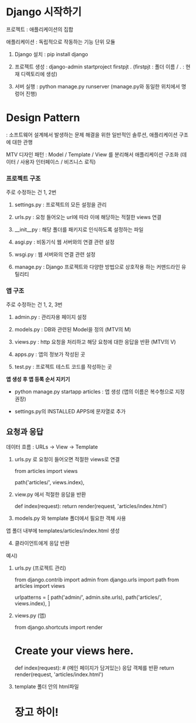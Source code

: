# Django 시작하기

프로젝트 : 애플리케이션의 집합

애플리케이션 : 독립적으로 작동하는 기능 단위 모듈 

1. Django 설치 : pip install django

2. 프로젝트 생성 : django-admin startproject firstpjt . (firstpjt : 폴더 이름 / . : 현재 디렉토리에 생성)

3. 서버 실행 : python manage.py runserver (manage.py와 동일한 위치에서 명렁어 진행)

# Design Pattern

: 소프트웨어 설계헤서 발생하는 문제 해결을 위한 일반적인 솔루션, 애플리케이션 구조에 대한 관행

MTV 디자인 패턴 : Model / Template / View 를 분리해서 애플리케이션 구조화 (데이터 / 사용자 인터페이스 / 비즈니스 로직) 


### 프로젝트 구조

주로 수정하는 건 1, 2번 

1. settings.py : 프로젝트의 모든 설정을 관리

2. urls.py : 요청 들어오는 url에 따라 이에 해당하는 적절한 views 연결

3. __init__py : 해당 폴더를 패키지로 인식하도록 설정하는 파일

4. asgi.py : 비동기식 웹 서버와의 연결 관련 설정

5. wsgi.py : 웹 서버와의 연결 관련 설정

6. manage.py : Django 프로젝트와 다양한 방법으로 상호작용 하는 커맨드라인 유틸리티

### 앱 구조 

주로 수정하는 건 1, 2, 3번 

1. admin.py : 관리자용 페이지 설정

2. models.py : DB와 관련된 Model을 정의 (MTV의 M)

3. views.py : http 요청을 처리하고 해당 요청에 대한 응답을 반환 (MTV의 V)

4. apps.py : 앱의 정보가 작성된 곳

5. test.py : 프로젝트 테스트 코드를 작성하는 곳 

**앱 생성 후 앱 등록 순서 지키기**

- python manage.py startapp articles : 앱 생성 (앱의 이름은 복수형으로 지정 권장)

- settings.py의 INSTALLED APPS에 문자열로 추가

## 요청과 응답

데이터 흐름 : URLs -> View -> Template 

1. urls.py 로 요청이 들어오면 적절한 views로 연결

    from articles import views

    path('articles/', views.index),

2. view.py 에서 적절한 응답을 반환

    def index(request):
        return render(request, 'articles/index.html')

3. models.py 와 template 폴더에서 필요한 객체 사용

앱 폴더 내부에 templates/articles/index.html 생성

4. 클라이언트에게 응답 반환 


예시) 

1. urls.py (프로젝트 관리)

    from django.contrib import admin
    from django.urls import path
    from articles import views

    urlpatterns = [
        path('admin/', admin.site.urls),
        path('articles/', views.index),
    ]

2. views.py (앱)

    from django.shortcuts import render

    # Create your views here.
    def index(request):
        # (메인 페이지가 담겨있는) 응답 객체를 반환
        return render(request, 'articles/index.html')

3. template 폴더 안의 html파일 

    <!DOCTYPE html>
    <html lang="en">
    <head>
    <meta charset="UTF-8">
    <meta name="viewport" content="width=device-width, initial-scale=1.0">
    <title>Document</title>
    </head>
    <body>
    <h1>장고 하이!</h1>
    </body>
    </html>

